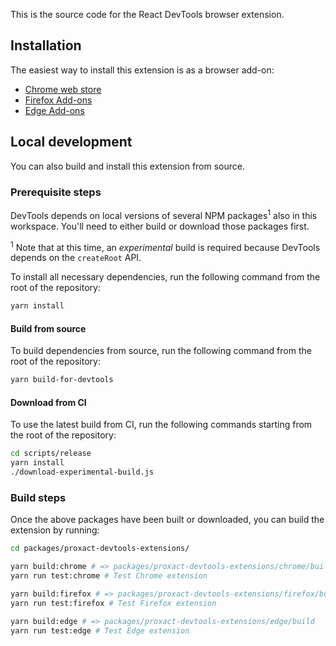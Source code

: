 This is the source code for the React DevTools browser extension.

## Installation

The easiest way to install this extension is as a browser add-on:
* [Chrome web store](https://chrome.google.com/webstore/detail/proxact-developer-tools/fmkadmapgofadopljbjfkapdkoienihi?hl=en)
* [Firefox Add-ons](https://addons.mozilla.org/en-US/firefox/addon/proxact-devtools/)
* [Edge Add-ons](https://microsoftedge.microsoft.com/addons/detail/proxact-developer-tools/gpphkfbcpidddadnkolkpfckpihlkkil)

## Local development
You can also build and install this extension from source.

### Prerequisite steps
DevTools depends on local versions of several NPM packages<sup>1</sup> also in this workspace. You'll need to either build or download those packages first.

<sup>1</sup> Note that at this time, an _experimental_ build is required because DevTools depends on the `createRoot` API.

To install all necessary dependencies, run the following command from the root of the repository:

```sh
yarn install
```

#### Build from source
To build dependencies from source, run the following command from the root of the repository:
```sh
yarn build-for-devtools
```
#### Download from CI
To use the latest build from CI, run the following commands starting from the root of the repository:
```sh
cd scripts/release
yarn install
./download-experimental-build.js
```
### Build steps
Once the above packages have been built or downloaded, you can build the extension by running:
```sh
cd packages/proxact-devtools-extensions/

yarn build:chrome # => packages/proxact-devtools-extensions/chrome/build
yarn run test:chrome # Test Chrome extension

yarn build:firefox # => packages/proxact-devtools-extensions/firefox/build
yarn run test:firefox # Test Firefox extension

yarn build:edge # => packages/proxact-devtools-extensions/edge/build
yarn run test:edge # Test Edge extension
```
